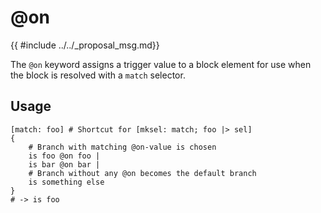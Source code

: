 # @on

{{ #include ../../_proposal_msg.md}}

The `@on` keyword assigns a trigger value to a block element for use when the block is resolved with a `match` selector.

## Usage

```rant
[match: foo] # Shortcut for [mksel: match; foo |> sel]
{
    # Branch with matching @on-value is chosen
    is foo @on foo |
    is bar @on bar |
    # Branch without any @on becomes the default branch
    is something else
}
# -> is foo
```